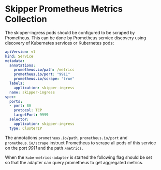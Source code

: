 # Skipper Prometheus Metrics Collection

The skipper-ingress pods should be configured to be scraped by Prometheus. This
can be done by Prometheus service discovery using discovery of Kubernetes services
or Kubernetes pods:

```yaml
apiVersion: v1
kind: Service
metadata:
  annotations:
    prometheus.io/path: /metrics
    prometheus.io/port: "9911"
    prometheus.io/scrape: "true"
  labels:
    application: skipper-ingress
  name: skipper-ingress
spec:
  ports:
  - port: 80
    protocol: TCP
    targetPort: 9999
  selector:
    application: skipper-ingress
  type: ClusterIP
```

The annotations `prometheus.io/path`, `prometheus.io/port` and `prometheus.io/scrape`
instruct Prometheus to scrape all pods of this service on the port _9911_ and
the path `/metrics`.

When the `kube-metrics-adapter` is started the following flag should be set so that
the adapter can query prometheus to get aggregated metrics.